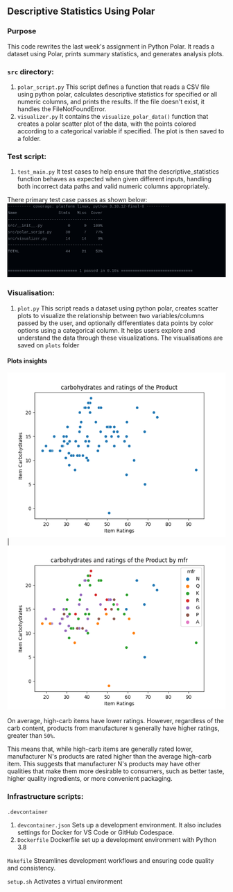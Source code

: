 
## Descriptive Statistics Using Polar

### Purpose
This code rewrites the last week's assignment in Python Polar. It reads a dataset using Polar, prints summary statistics, and generates analysis plots.

### `src` directory:
1. `polar_script.py` This script defines a function that reads a CSV file using python polar, calculates descriptive statistics for specified or all numeric columns, and prints the results. If the file doesn't exist, it handles the FileNotFoundError.
2. `visualizer.py` It contains the `visualize_polar_data()` function that creates a polar scatter plot of the data, with the points colored according to a categorical variable if specified. The plot is then saved to a folder.

### Test script:
1. `test_main.py` It test cases to help ensure that the descriptive_statistics function behaves as expected when given different inputs, handling both incorrect data paths and valid numeric columns appropriately.

There primary test case passes as shown below: 
![Tests](/plots/test.png?raw=true)

### Visualisation: 
1. `plot.py` This script reads a dataset using python polar, creates scatter plots to visualize the relationship between two variables/columns passed by the user, and optionally differentiates data points by color options using a categorical column. It helps users explore and understand the data through these visualizations. The visualisations are saved on `plots` folder
#### Plots insights 
![Carbs Rating](images/carbohydrates_and_ratings_of_the_Product.png) | ![Carbs Rating by MRF](images/carbohydrates_and_ratings_of_the_Product_by_mfr.png)

On average, high-carb items have lower ratings. However, regardless of the carb content, products from manufacturer `N` generally have higher ratings, greater than `50%`.

This means that, while high-carb items are generally rated lower, manufacturer N's products are rated higher than the average high-carb item. This suggests that manufacturer N's products may have other qualities that make them more desirable to consumers, such as better taste, higher quality ingredients, or more convenient packaging.

### Infrastructure scripts:
`.devcontainer`
1. `devcontainer.json` Sets up a development environment. It also includes settings for Docker for VS Code or GitHub Codespace. 
2. `Dockerfile` Dockerfile set up a development environment with Python 3.8


`Makefile` Streamlines development workflows and ensuring code quality and consistency.


`setup.sh` Activates a virtual environment



